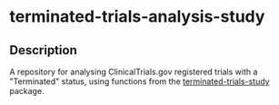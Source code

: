 # terminated-trials-analysis-study

## Description
A repository for analysing ClinicalTrials.gov registered trials with a "Terminated" status, using functions from the [terminated-trials-study](https://github.com/sama9767/terminated-trials-study/tree/main) package.


